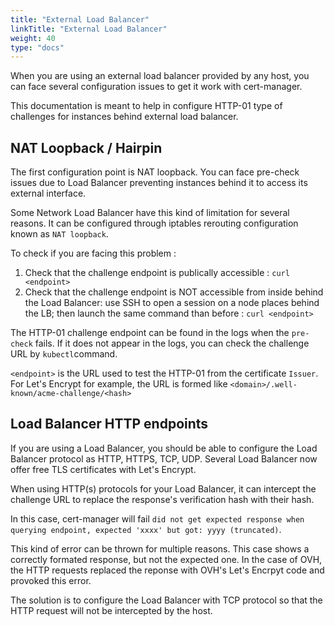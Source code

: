 ```yaml
---
title: "External Load Balancer"
linkTitle: "External Load Balancer"
weight: 40
type: "docs"
---
```


When you are using an external load balancer provided by any host, you can face several configuration issues to get it work with cert-manager.

This documentation is meant to help in configure HTTP-01 type of challenges for instances behind external load balancer.

## NAT Loopback / Hairpin

The first configuration point is NAT loopback. You can face pre-check issues due to Load Balancer preventing instances behind it to access its external interface.

Some Network Load Balancer have this kind of limitation for several reasons. It can be configured through iptables rerouting configuration known as `NAT loopback`.

To check if you are facing this problem :

1. Check that the challenge endpoint is publically accessible : `curl <endpoint>`
2. Check that the challenge endpoint is NOT accessible from inside behind the Load Balancer: use SSH to open a session on a node places behind the LB; then launch the same command than before : `curl <endpoint>`

The HTTP-01 challenge endpoint can be found in the logs when the `pre-check` fails. If it does not appear in the logs, you can check the challenge URL by `kubectl`command.

`<endpoint>` is the URL used to test the HTTP-01 from the certificate `Issuer`. For Let's Encrypt for example, the URL is formed like `<domain>/.well-known/acme-challenge/<hash>`


## Load Balancer HTTP endpoints

If you are using a Load Balancer, you should be able to configure the Load Balancer protocol as HTTP, HTTPS, TCP, UDP. Several Load Balancer now offer free TLS certificates with Let's Encrypt.

When using HTTP(s) protocols for your Load Balancer, it can intercept the challenge URL to replace the response's verification hash with their hash.

In this case, cert-manager will fail `did not get expected response when querying endpoint, expected 'xxxx' but got: yyyy (truncated)`.

This kind of error can be thrown for multiple reasons. This case shows a correctly formated response, but not the expected one. In the case of OVH, the HTTP requests replaced the reponse with OVH's Let's Encrpyt code and provoked this error.

The solution is to configure the Load Balancer with TCP protocol so that the HTTP request will not be intercepted by the host.
